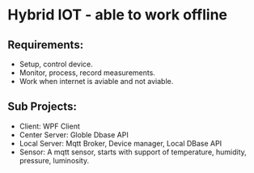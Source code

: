 # Hybrid IOT - able to work offline

## Requirements:

  - Setup, control device. 
  - Monitor, process, record measurements.
  - Work when internet is aviable and not aviable.  

## Sub Projects:

  - Client:  WPF Client
  - Center Server: Globle Dbase API 
  - Local Server: Mqtt Broker, Device manager,  Local DBase API
  - Sensor: A mqtt sensor, starts with support of temperature, humidity, pressure, luminosity.  
